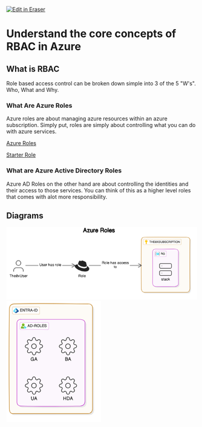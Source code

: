 <p><a target="_blank" href="https://app.eraser.io/workspace/BHwWWXh1FIPMdoILWuG5" id="edit-in-eraser-github-link"><img alt="Edit in Eraser" src="https://firebasestorage.googleapis.com/v0/b/second-petal-295822.appspot.com/o/images%2Fgithub%2FOpen%20in%20Eraser.svg?alt=media&amp;token=968381c8-a7e7-472a-8ed6-4a6626da5501"></a></p>

# Understand the core concepts of RBAC in Azure


## What is RBAC
Role based access control can be broken down simple into 3 of the 5 "W's". Who, What and Why. 

### What Are Azure Roles
Azure roles are about managing azure resources within an azure subscription. Simply put, roles are simply about controlling what you can do with azure services.

[﻿Azure Roles](https://app.eraser.io/workspace/BHwWWXh1FIPMdoILWuG5?elements=H-942cEJ85ENewL6PEqwfw) 

[﻿Starter Role](https://app.eraser.io/workspace/BHwWWXh1FIPMdoILWuG5?elements=T8UY-I4_rNL_iK8SQGA6dw) 

### What are Azure Active Directory Roles
Azure AD Roles on the other hand are about controlling the identities and their access to those services. You can think of this as a higher level roles that comes with alot more responsibility.






<!-- eraser-additional-content -->
## Diagrams
<!-- eraser-additional-files -->
<a href="/cloud-labs/azure/az-104/10-rbac/README-Azure Roles-1.eraserdiagram" data-element-id="ZY15-ZzGjCQ_SqPtiYZRN"><img src="/.eraser/BHwWWXh1FIPMdoILWuG5___5TeIkEqzZuNt0Cv0uz03Dj9ejbv1___---diagram----dc25ad156488ae96929ceccf19131b45-Azure-Roles.png" alt="" data-element-id="ZY15-ZzGjCQ_SqPtiYZRN" /></a>
<a href="/cloud-labs/azure/az-104/10-rbac/README-cloud-architecture-2.eraserdiagram" data-element-id="gkmPZhCxRhzlmK1V6zboH"><img src="/.eraser/BHwWWXh1FIPMdoILWuG5___5TeIkEqzZuNt0Cv0uz03Dj9ejbv1___---diagram----805ab9f5e5dd1677d1b46235a5e8fd03.png" alt="" data-element-id="gkmPZhCxRhzlmK1V6zboH" /></a>
<!-- end-eraser-additional-files -->
<!-- end-eraser-additional-content -->
<!--- Eraser file: https://app.eraser.io/workspace/BHwWWXh1FIPMdoILWuG5 --->